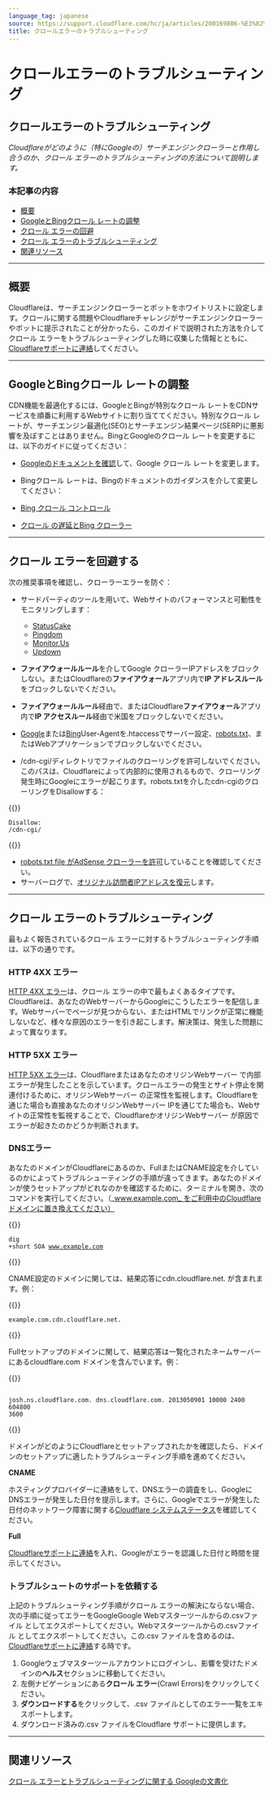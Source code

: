 ```yaml
---
language_tag: japanese
source: https://support.cloudflare.com/hc/ja/articles/200169806-%E3%82%AF%E3%83%AD%E3%83%BC%E3%83%AB%E3%82%A8%E3%83%A9%E3%83%BC%E3%81%AE%E3%83%88%E3%83%A9%E3%83%96%E3%83%AB%E3%82%B7%E3%83%A5%E3%83%BC%E3%83%86%E3%82%A3%E3%83%B3%E3%82%B0
title: クロールエラーのトラブルシューティング
---
```


# クロールエラーのトラブルシューティング

## クロールエラーのトラブルシューティング

_Cloudflareがどのように（特にGoogleの）サーチエンジンクローラーと作用し合うのか、クロール エラーのトラブルシューティングの方法について説明します。_

### 本記事の内容

-   [概要](https://support.cloudflare.com/hc/ja/articles/200169806-%E3%82%AF%E3%83%AD%E3%83%BC%E3%83%AB%E3%82%A8%E3%83%A9%E3%83%BC%E3%81%AE%E3%83%88%E3%83%A9%E3%83%96%E3%83%AB%E3%82%B7%E3%83%A5%E3%83%BC%E3%83%86%E3%82%A3%E3%83%B3%E3%82%B0#h_2a34f441-b447-44ea-a005-b3690e7a10bb)
-   [GoogleとBingクロール レートの調整](https://support.cloudflare.com/hc/ja/articles/200169806-%E3%82%AF%E3%83%AD%E3%83%BC%E3%83%AB%E3%82%A8%E3%83%A9%E3%83%BC%E3%81%AE%E3%83%88%E3%83%A9%E3%83%96%E3%83%AB%E3%82%B7%E3%83%A5%E3%83%BC%E3%83%86%E3%82%A3%E3%83%B3%E3%82%B0#h_788dc59a-6fcd-4fb0-95fe-83c8e6a169ff)
-   [クロール エラーの回避](https://support.cloudflare.com/hc/ja/articles/200169806-%E3%82%AF%E3%83%AD%E3%83%BC%E3%83%AB%E3%82%A8%E3%83%A9%E3%83%BC%E3%81%AE%E3%83%88%E3%83%A9%E3%83%96%E3%83%AB%E3%82%B7%E3%83%A5%E3%83%BC%E3%83%86%E3%82%A3%E3%83%B3%E3%82%B0#h_0038b632-a9b0-4ffd-a621-6770f6a17f00)
-   [クロール エラーのトラブルシューティング](https://support.cloudflare.com/hc/ja/articles/200169806-%E3%82%AF%E3%83%AD%E3%83%BC%E3%83%AB%E3%82%A8%E3%83%A9%E3%83%BC%E3%81%AE%E3%83%88%E3%83%A9%E3%83%96%E3%83%AB%E3%82%B7%E3%83%A5%E3%83%BC%E3%83%86%E3%82%A3%E3%83%B3%E3%82%B0#h_3d7e8b91-2e5b-4c12-9ed4-8cc25be07790)
-   [関連リソース](https://support.cloudflare.com/hc/ja/articles/200169806-%E3%82%AF%E3%83%AD%E3%83%BC%E3%83%AB%E3%82%A8%E3%83%A9%E3%83%BC%E3%81%AE%E3%83%88%E3%83%A9%E3%83%96%E3%83%AB%E3%82%B7%E3%83%A5%E3%83%BC%E3%83%86%E3%82%A3%E3%83%B3%E3%82%B0#h_dc04971f-7f25-41ec-9b1d-33096cad773f)

___

## 概要

Cloudflareは、サーチエンジンクローラーとボットをホワイトリストに設定します。クロールに関する問題やCloudflareチャレンジがサーチエンジンクローラーやボットに提示されたことが分かったら、このガイドで説明された方法を介してクロール エラーをトラブルシューティングした時に収集した情報とともに、[Cloudflareサポートに連絡](https://support.cloudflare.com/hc/articles/200172476)してください。

___

## GoogleとBingクロール レートの調整

CDN機能を最適化するには、GoogleとBingが特別なクロール レートをCDNサービスを順番に利用するWebサイトに割り当ててください。特別なクロール レートが、サーチエンジン最適化(SEO)とサーチエンジン結果ページ(SERP)に悪影響を及ぼすことはありません。BingとGoogleのクロール レートを変更するには、以下のガイドに従ってください：

-   [Googleのドキュメントを確認](https://support.google.com/webmasters/answer/48620?hl=en)して、Google クロール レートを変更します。
-   Bingクロール レートは、Bingのドキュメントのガイダンスを介して変更してください：

-   [Bing クロール コントロール](https://www.bing.com/webmaster/help/crawl-control-55a30302)
-   [クロール の遅延とBing クローラー](https://blogs.bing.com/webmaster/2009/08/10/crawl-delay-and-the-bing-crawler-msnbot)

___

## クロール エラーを回避する

次の推奨事項を確認し、クローラーエラーを防ぐ：

-   サードパーティのツールを用いて、Webサイトのパフォーマンスと可動性をモニタリングします：
    -   [StatusCake](http://www.statuscake.com/)
    -   [Pingdom](http://www.pingdom.com/)
    -   [Monitor.Us](http://www.monitor.us/)
    -   [Updown](http://beta.updown.io/)

-   **ファイアウォールルール**を介してGoogle クローラーIPアドレスをブロックしない。またはCloudflareの**ファイアウォール**アプリ内で**IP アドレスルール**をブロックしないでください。

-   **ファイアウォールルール**経由で、またはCloudflare**ファイアウォール**アプリ内で**IP アクセスルール**経由で米国をブロックしないでください。
-   [Google](https://support.google.com/webmasters/answer/1061943)または[Bing](https://www.bing.com/webmaster/help/which-crawlers-does-bing-use-8c184ec0)User-Agentを.htaccessでサーバー設定、[robots.txt](http://support.google.com/webmasters/bin/answer.py?answer=35303)、またはWebアプリケーションでブロックしないでください。

-   /cdn-cgi/ディレクトリでファイルのクローリングを許可しないでください。このパスは、Cloudflareによって内部的に使用されるもので、クローリング発生時にGoogleにエラーが起こります。robots.txtを介したcdn-cgiのクローリングをDisallowする： 


{{<raw>}}<pre class="CodeBlock CodeBlock-with-rows CodeBlock-scrolls-horizontally CodeBlock-is-light-in-light-theme CodeBlock--language-txt" language="txt"><code><span class="CodeBlock--rows"><span class="CodeBlock--rows-content"><span class="CodeBlock--row"><span class="CodeBlock--row-indicator"></span><div class="CodeBlock--row-content"><span class="CodeBlock--token-plain">Disallow: /cdn-cgi/</span></div></span></span></span></code></pre>{{</raw>}}

-   [robots.txt file がAdSense クローラーを許可](http://support.google.com/webmasters/bin/answer.py?hl=en&answer=1061943)していることを確認してください。
-   サーバーログで、[オリジナル訪問者IPアドレスを復元](https://support.cloudflare.com/hc/articles/200170916)します。

___

## クロール エラーのトラブルシューティング

最もよく報告されているクロール エラーに対するトラブルシューティング手順は、以下の通りです。

### HTTP 4XX エラー

[HTTP 4XX エラー](https://support.cloudflare.com/hc/articles/115003014512)は、クロール エラーの中で最もよくあるタイプです。Cloudflareは、あなたのWebサーバーからGoogleにこうしたエラーを配信します。Webサーバーでページが見つからない、またはHTMLでリンクが正常に機能しないなど、様々な原因のエラーを引き起こします。解決策は、発生した問題によって異なります。

### HTTP 5XX エラー

[HTTP 5XX エラー](https://support.cloudflare.com/hc/articles/115003011431)は、CloudflareまたはあなたのオリジンWebサーバー で内部エラーが発生したことを示しています。クロールエラーの発生とサイト停止を関連付けるために、オリジンWebサーバー の正常性を監視します。Cloudflareを通じた場合も直接あなたのオリジンWebサーバー IPを通じてた場合も、Webサイトの正常性を監視することで、CloudflareかオリジンWebサーバー が原因でエラーが起きたのかどうか判断されます。

### DNSエラー

あなたのドメインがCloudflareにあるのか、FullまたはCNAME設定を介しているのかによってトラブルシューティングの手順が違ってきます。あなたのドメインが使うセットアップがどれなのかを確認するために、ターミナルを開き、次のコマンドを実行してください。（_www.example.com_ をご利用中のCloudflareドメインに置き換えてください）


{{<raw>}}<pre class="CodeBlock CodeBlock-with-rows CodeBlock-scrolls-horizontally CodeBlock-is-light-in-light-theme CodeBlock--language-txt" language="txt"><code><span class="CodeBlock--rows"><span class="CodeBlock--rows-content"><span class="CodeBlock--row"><span class="CodeBlock--row-indicator"></span><div class="CodeBlock--row-content"><span class="CodeBlock--token-plain">dig +short SOA www.example.com</span></div></span></span></span></code></pre>{{</raw>}}

CNAME設定のドメインに関しては、結果応答にcdn.cloudflare.net. が含まれます。例：


{{<raw>}}<pre class="CodeBlock CodeBlock-with-rows CodeBlock-scrolls-horizontally CodeBlock-is-light-in-light-theme CodeBlock--language-txt" language="txt"><code><span class="CodeBlock--rows"><span class="CodeBlock--rows-content"><span class="CodeBlock--row"><span class="CodeBlock--row-indicator"></span><div class="CodeBlock--row-content"><span class="CodeBlock--token-plain">example.com.cdn.cloudflare.net.</span></div></span></span></span></code></pre>{{</raw>}}

Fullセットアップのドメインに関して、結果応答は一覧化されたネームサーバーにあるcloudflare.com ドメインを含んでいます。例：


{{<raw>}}<pre class="CodeBlock CodeBlock-with-rows CodeBlock-scrolls-horizontally CodeBlock-is-light-in-light-theme CodeBlock--language-txt" language="txt"><code><span class="CodeBlock--rows"><span class="CodeBlock--rows-content"><span class="CodeBlock--row"><span class="CodeBlock--row-indicator"></span><div class="CodeBlock--row-content"><span class="CodeBlock--token-plain">  josh.ns.cloudflare.com. dns.cloudflare.com. 2013050901 10000 2400 604800 3600</span></div></span></span></span></code></pre>{{</raw>}}

ドメインがどのようにCloudflareとセットアップされたかを確認したら、ドメインのセットアップに適したトラブルシューティング手順を進めてください。

**CNAME**

ホスティングプロバイダーに連絡をして、DNSエラーの調査をし、GoogleにDNSエラーが発生した日付を提示します。さらに、Googleでエラーが発生した日付のネットワーク障害に関する[Cloudflare システムステータス](http://www.cloudflare.com/system-status)を確認してください。

**Full**

[Cloudflareサポートに連絡](https://support.cloudflare.com/hc/articles/200172476)を入れ、Googleがエラーを認識した日付と時間を提示してください。

### トラブルシュートのサポートを依頼する

上記のトラブルシューティング手順がクロール エラーの解決にならない場合、次の手順に従ってエラーをGoogleGoogle Webマスターツールからの.csvファイル としてエクスポートしてください。Webマスターツールからの.csvファイル としてエクスポートしてください。この.csv ファイルを含めるのは、[Cloudflareサポートに連絡](https://support.cloudflare.com/hc/articles/200172476)する時です。

1.  Googleウェブマスターツールアカウントにログインし、影響を受けたドメインの**ヘルス**セクションに移動してください。
2.  左側ナビゲーションにある**クロール エラー**(Crawl Errors)をクリックしてください。
3.  **ダウンロードする**をクリックして、.csv ファイルとしてのエラー一覧をエキスポートします。
4.  ダウンロード済みの.csv ファイルをCloudflare サポートに提供します。

___

## 関連リソース

[クロール エラーとトラブルシューティングに関する Googleの文書化](https://support.google.com/webmasters/answer/7440203#not_found_404)
